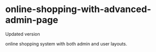 # online-shopping-with-advanced-admin-page
Updated version

online shopping system with both admin and user layouts.

